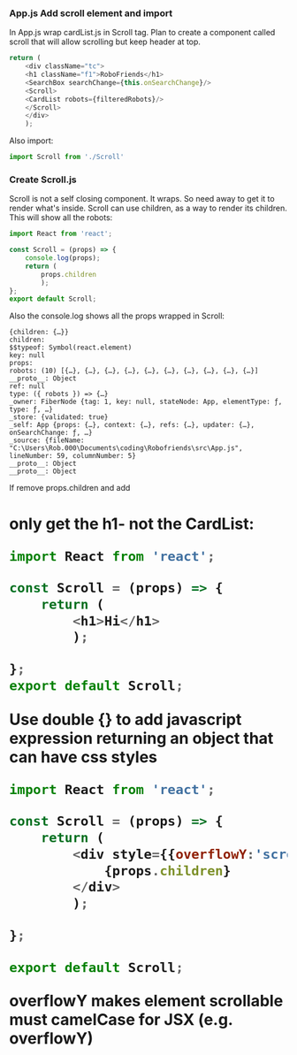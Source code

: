 ### App.js Add scroll element and import ###

In App.js wrap cardList.js in Scroll tag. Plan to create a component called scroll that will allow scrolling but keep header at top. 
```javascript
return (
	<div className="tc">
	<h1 className="f1">RoboFriends</h1>
	<SearchBox searchChange={this.onSearchChange}/>
	<Scroll>
	<CardList robots={filteredRobots}/>
	</Scroll>
	</div>
	);
```

Also import:
```javascript
import Scroll from './Scroll'
```

### Create Scroll.js ###

Scroll is not a self closing component. It wraps. So need away to get it to render what's inside. 
Scroll can use children, as a way to render its children. This will show all the robots:

```javascript
import React from 'react';

const Scroll = (props) => {	
	console.log(props);
	return (
		props.children	
		);
};
export default Scroll;
```
Also the console.log shows all the props wrapped in Scroll: 

```
{children: {…}}
children:
$$typeof: Symbol(react.element)
key: null
props:
robots: (10) [{…}, {…}, {…}, {…}, {…}, {…}, {…}, {…}, {…}, {…}]
__proto__: Object
ref: null
type: ({ robots }) => {…}
_owner: FiberNode {tag: 1, key: null, stateNode: App, elementType: ƒ, type: ƒ, …}
_store: {validated: true}
_self: App {props: {…}, context: {…}, refs: {…}, updater: {…}, onSearchChange: ƒ, …}
_source: {fileName: "C:\Users\Rob.000\Documents\coding\Robofriends\src\App.js", lineNumber: 59, columnNumber: 5}
__proto__: Object
__proto__: Object

```

If remove props.children and add <h1> only get the h1- not the CardList:

```javascript
import React from 'react';

const Scroll = (props) => {
	return (
		<h1>Hi</h1>
		);

};
export default Scroll;
```

Use double {} to add javascript expression returning an object that can have css styles

```javascript
import React from 'react';

const Scroll = (props) => {
	return (
		<div style={{overflowY:'scroll', border:'5px solid black', height: '500px'}}>
			{props.children}
		</div>
		);

};

export default Scroll;
```

overflowY makes element scrollable
must camelCase for JSX (e.g. overflowY)
